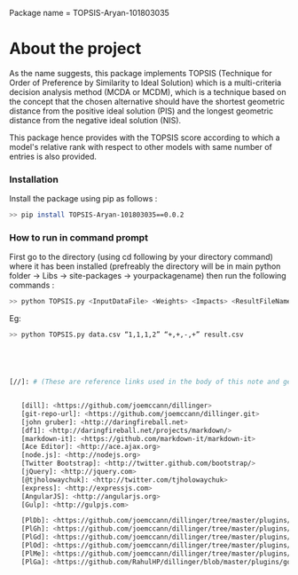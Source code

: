 Package name = TOPSIS-Aryan-101803035

# About the project

As the name suggests, this package implements TOPSIS (Technique for Order of Preference by Similarity to Ideal Solution) which is a multi-criteria decision analysis method (MCDA or MCDM), which is a technique based on the concept that the chosen alternative should have the shortest geometric distance from the positive ideal solution (PIS) and the longest geometric distance from the negative ideal solution (NIS). 

This package hence provides with the TOPSIS score according to which a model's relative rank with  respect to other models with same number of entries is also provided.


### Installation

Install the package using pip as follows :

```sh
>> pip install TOPSIS-Aryan-101803035==0.0.2
```

### How to run in command prompt
First go to the directory (using cd following by your directory command) where it has been installed (prefreably the directory will be in main python folder -> Libs -> site-packages -> yourpackagename) then run the following commands : 
```sh
>> python TOPSIS.py <InputDataFile> <Weights> <Impacts> <ResultFileName>
```
Eg: 
```sh
>> python TOPSIS.py data.csv “1,1,1,2” “+,+,-,+” result.csv





[//]: # (These are reference links used in the body of this note and get stripped out when the markdown processor does its job. There is no need to format nicely because it shouldn't be seen. Thanks SO - http://stackoverflow.com/questions/4823468/store-comments-in-markdown-syntax)


   [dill]: <https://github.com/joemccann/dillinger>
   [git-repo-url]: <https://github.com/joemccann/dillinger.git>
   [john gruber]: <http://daringfireball.net>
   [df1]: <http://daringfireball.net/projects/markdown/>
   [markdown-it]: <https://github.com/markdown-it/markdown-it>
   [Ace Editor]: <http://ace.ajax.org>
   [node.js]: <http://nodejs.org>
   [Twitter Bootstrap]: <http://twitter.github.com/bootstrap/>
   [jQuery]: <http://jquery.com>
   [@tjholowaychuk]: <http://twitter.com/tjholowaychuk>
   [express]: <http://expressjs.com>
   [AngularJS]: <http://angularjs.org>
   [Gulp]: <http://gulpjs.com>

   [PlDb]: <https://github.com/joemccann/dillinger/tree/master/plugins/dropbox/README.md>
   [PlGh]: <https://github.com/joemccann/dillinger/tree/master/plugins/github/README.md>
   [PlGd]: <https://github.com/joemccann/dillinger/tree/master/plugins/googledrive/README.md>
   [PlOd]: <https://github.com/joemccann/dillinger/tree/master/plugins/onedrive/README.md>
   [PlMe]: <https://github.com/joemccann/dillinger/tree/master/plugins/medium/README.md>
   [PlGa]: <https://github.com/RahulHP/dillinger/blob/master/plugins/googleanalytics/README.md>
